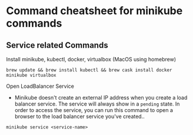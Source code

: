 # Command cheatsheet for minikube commands

## Service related Commands
Install minikube, kubectl, docker, virtualbox (MacOS using homebrew)
```buildoutcfg
brew update && brew install kubectl && brew cask install docker minikube virtualbox
```

Open LoadBalancer Service
- Minikube doesn't create an external IP address when you create a load balancer service. The service will always show in a `pending` state. In order to access the service, you can run this command to open a browser to the load balancer service you've created..
```buildoutcfg
minikube service <service-name>
```